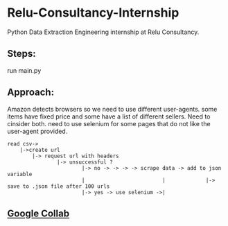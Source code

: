 # Relu-Consultancy-Internship

Python Data Extraction Engineering internship at Relu Consultancy.

## Steps:
run main.py

## Approach:
Amazon detects browsers so we need to use different user-agents.
some items have fixed price and some have a list of different sellers. Need to cinsider both.
need to use selenium for some pages that do not like the user-agent provided.

    
    read csv-> 
        |->create url 
            |-> request url with headers
                    |-> unsuccessful ? 
                            |-> no -> -> -> -> scrape data -> add to json variable 
                            |                         |             |-> save to .json file after 100 urls
                            |-> yes -> use selenium ->|
                            
                        
## [Google Collab](https://github.com/pran-jal/Relu-Consultancy-Internship/blob/main/Relu_Consultancy_Internship.ipynb)                                                            
